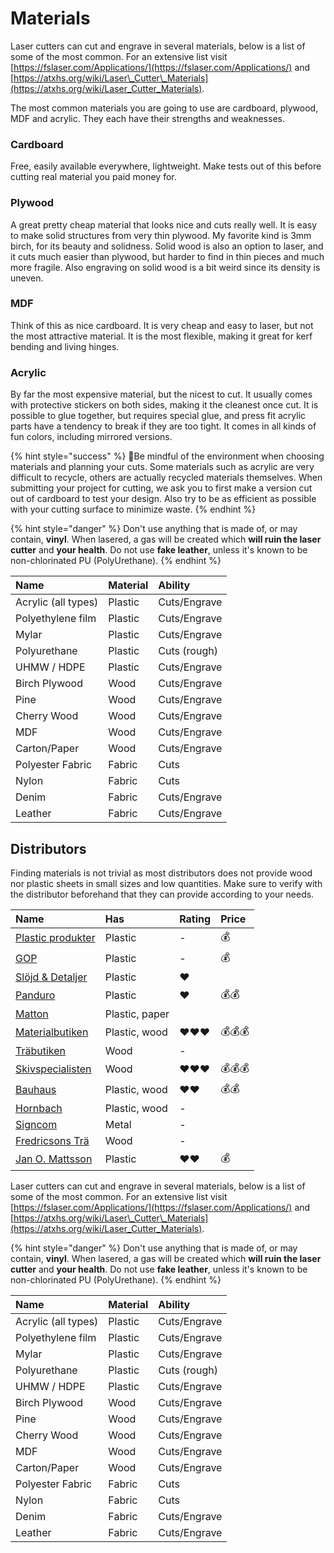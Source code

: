 # Materials

Laser cutters can cut and engrave in several materials, below is a list of some of the most common. For an extensive list visit [https://fslaser.com/Applications/](https://fslaser.com/Applications/) and [https://atxhs.org/wiki/Laser\_Cutter\_Materials](https://atxhs.org/wiki/Laser_Cutter_Materials).

The most common materials you are going to use are cardboard, plywood, MDF and acrylic. They each have their strengths and weaknesses.

### Cardboard

Free, easily available everywhere, lightweight. Make tests out of this before cutting real material you paid money for.

### Plywood

A great pretty cheap material that looks nice and cuts really well. It is easy to make solid structures from very thin plywood. My favorite kind is 3mm birch, for its beauty and solidness. Solid wood is also an option to laser, and it cuts much easier than plywood, but harder to find in thin pieces and much more fragile. Also engraving on solid wood is a bit weird since its density is uneven.

### MDF

Think of this as nice cardboard. It is very cheap and easy to laser, but not the most attractive material. It is the most flexible, making it great for kerf bending and living hinges.

### Acrylic

By far the most expensive material, but the nicest to cut. It usually comes with protective stickers on both sides, making it the cleanest once cut. It is possible to glue together, but requires special glue, and press fit acrylic parts have a tendency to break if they are too tight. It comes in all kinds of fun colors, including mirrored versions.

{% hint style="success" %}
🌱Be mindful of the environment when choosing materials and planning your cuts. Some materials such as acrylic are very difficult to recycle, others are actually recycled materials themselves. When submitting your project for cutting, we ask you to first make a version cut out of cardboard to test your design. Also try to be as efficient as possible with your cutting surface to minimize waste.
{% endhint %}

{% hint style="danger" %}
Don't use anything that is made of, or may contain, **vinyl**. When lasered, a gas will be created which **will ruin the laser cutter** and **your health**. Do not use **fake leather**, unless it's known to be ​non-chlorinated​ PU \(PolyUrethane\).
{% endhint %}

| Name | Material | Ability |
| :--- | :--- | :--- |
| Acrylic \(all types\) | Plastic | Cuts/Engrave |
| Polyethylene film | Plastic | Cuts/Engrave |
| Mylar | Plastic | Cuts/Engrave |
| Polyurethane | Plastic | Cuts \(rough\) |
| UHMW / HDPE | Plastic | Cuts/Engrave |
| Birch Plywood | Wood | Cuts/Engrave |
| Pine | Wood | Cuts/Engrave |
| Cherry Wood | Wood | Cuts/Engrave |
| MDF | Wood | Cuts/Engrave |
| Carton/Paper | Wood | Cuts/Engrave |
| Polyester Fabric | Fabric | Cuts |
| Nylon | Fabric | Cuts |
| Denim | Fabric | Cuts/Engrave |
| Leather | Fabric | Cuts/Engrave |

## Distributors

Finding materials is not trivial as most distributors does not provide wood nor plastic sheets in small sizes and low quantities. Make sure to verify with the distributor beforehand that they can provide according to your needs.

| Name | Has | Rating | Price |
| :--- | :--- | :--- | :--- |
| [Plastic produkter](https://www.plasticprodukter.se) | Plastic | - | 💰 |
| [GOP](https://www.gop.se) | Plastic | - | 💰 |
| [Slöjd & Detaljer](https://www.slojd-detaljer.se/sortiment/tra-metallslojd/plast-gummi/akrylplastskivor/) | Plastic | ❤️ |  |
| [Panduro](https://panduro.com) | Plastic | ❤️ | 💰💰 |
| [Matton](https://www.mattonbutiken.se) | Plastic, paper |  |  |
| [Materialbutiken](https://www.materialbutiken.se/) | Plastic, wood | ❤️❤️❤️ | 💰💰💰 |
| [Träbutiken](https://www.trabutiken.se) | Wood | - |  |
| [Skivspecialisten](http://www.skivspecialisten.se) | Wood | ❤️❤️❤️ | 💰💰💰 |
| [Bauhaus](https://www.bauhaus.se/bygg/skivmaterial) | Plastic, wood | ❤️❤️ | 💰💰 |
| [Hornbach](https://www.hornbach.se/shop/Skivmaterial/S16715/artikel-listning.html) | Plastic, wood | - |  |
| [Signcom](http://www.signcom.se/default.aspx?pageCode=category3&category=20103) | Metal | - |  |
| [Fredricsons Trä](https://www.fredricsons.com/) | Wood | - |  |
| [Jan O. Mattsson](http://www.janomattsson.se/) | Plastic | ❤️❤️ | 💰 |

Laser cutters can cut and engrave in several materials, below is a list of some of the most common. For an extensive list visit [https://fslaser.com/Applications/](https://fslaser.com/Applications/) and [https://atxhs.org/wiki/Laser\_Cutter\_Materials](https://atxhs.org/wiki/Laser_Cutter_Materials).

{% hint style="danger" %}
Don't use anything that is made of, or may contain, **vinyl**. When lasered, a gas will be created which **will ruin the laser cutter** and **your health**. Do not use **fake leather**, unless it's known to be ​non-chlorinated​ PU \(PolyUrethane\).
{% endhint %}

| Name | Material | Ability |
| :--- | :--- | :--- |
| Acrylic \(all types\) | Plastic | Cuts/Engrave |
| Polyethylene film | Plastic | Cuts/Engrave |
| Mylar | Plastic | Cuts/Engrave |
| Polyurethane | Plastic | Cuts \(rough\) |
| UHMW / HDPE | Plastic | Cuts/Engrave |
| Birch Plywood | Wood | Cuts/Engrave |
| Pine | Wood | Cuts/Engrave |
| Cherry Wood | Wood | Cuts/Engrave |
| MDF | Wood | Cuts/Engrave |
| Carton/Paper | Wood | Cuts/Engrave |
| Polyester Fabric | Fabric | Cuts |
| Nylon | Fabric | Cuts |
| Denim | Fabric | Cuts/Engrave |
| Leather | Fabric | Cuts/Engrave |

